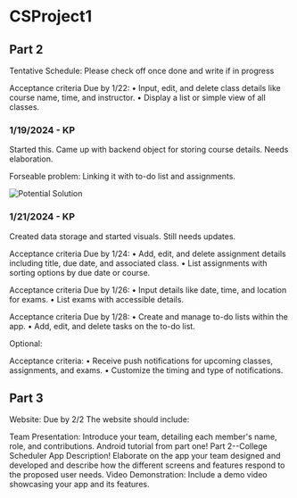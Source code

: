 # CSProject1

## Part 2

Tentative Schedule: Please check off once done and write if in progress

Acceptance criteria Due by 1/22:
•	Input, edit, and delete class details like course name, time, and instructor.
•	Display a list or simple view of all classes.

### 1/19/2024 - KP
Started this. Came up with backend object for storing course details. Needs elaboration.

Forseable problem: Linking it with to-do list and assignments.

![Potential Solution](https://github.gatech.edu/kpammi3/CSProject1/blob/4e47b3d0a15f3c64c072aa47eb627f54e4fb5578/%20ScreenshotsForProgress/potentialStorageOption.png)

### 1/21/2024 - KP
Created data storage and started visuals. Still needs updates.



Acceptance criteria Due by 1/24:
•	Add, edit, and delete assignment details including title, due date, and associated class.
•	List assignments with sorting options by due date or course.

Acceptance criteria Due by 1/26:
•	Input details like date, time, and location for exams.
•	List exams with accessible details.

Acceptance criteria Due by 1/28:
•	Create and manage to-do lists within the app.
•	Add, edit, and delete tasks on the to-do list.


Optional:

Acceptance criteria:
•	Receive push notifications for upcoming classes, assignments, and exams.
•	Customize the timing and type of notifications.

## Part 3

Website: Due by 2/2
The website should include:

Team Presentation: Introduce your team, detailing each member's name, role, and contributions.
Android tutorial from part one!
Part 2--College Scheduler App Description! Elaborate on the app your team designed and developed and describe how the different screens and features respond to the proposed user needs.
Video Demonstration: Include a demo video showcasing your app and its features.
